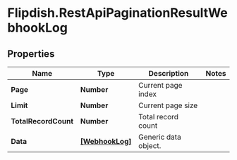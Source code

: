# Flipdish.RestApiPaginationResultWebhookLog

## Properties
Name | Type | Description | Notes
------------ | ------------- | ------------- | -------------
**Page** | **Number** | Current page index | 
**Limit** | **Number** | Current page size | 
**TotalRecordCount** | **Number** | Total record count | 
**Data** | [**[WebhookLog]**](WebhookLog.md) | Generic data object. | 


